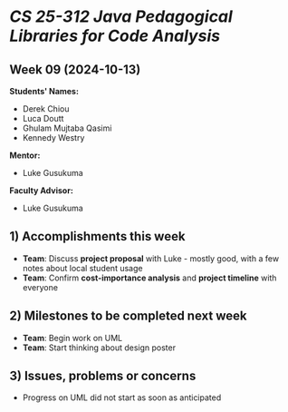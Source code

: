 # *CS 25-312 Java Pedagogical Libraries for Code Analysis*

## Week 09 (2024-10-13)

**Students' Names:**
* Derek Chiou
* Luca Doutt
* Ghulam Mujtaba Qasimi
* Kennedy Westry

**Mentor:**
* Luke Gusukuma

**Faculty Advisor:**
* Luke Gusukuma

## 1) Accomplishments this week ##
* **Team**: Discuss **project proposal** with Luke - mostly good, with a few notes about local student usage
* **Team**: Confirm **cost-importance analysis** and **project timeline** with everyone

## 2) Milestones to be completed next week ##
* **Team**: Begin work on UML
* **Team**: Start thinking about design poster

## 3) Issues, problems or concerns ##
* Progress on UML did not start as soon as anticipated

